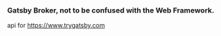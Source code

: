 ###  Gatsby Broker, not to be confused with the Web Framework.
api for https://www.trygatsby.com 







